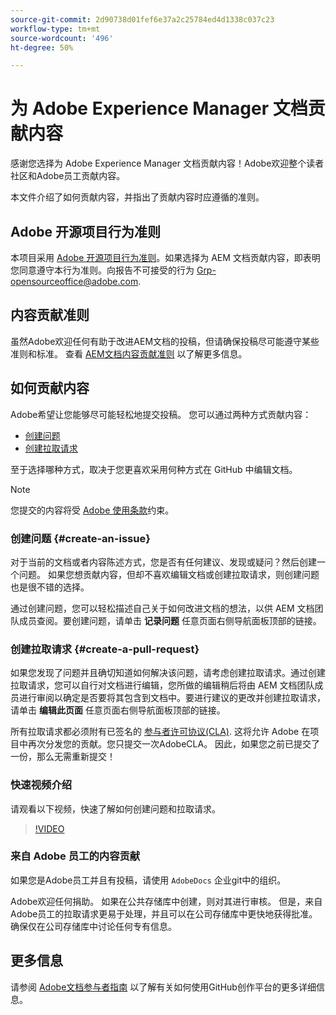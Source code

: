 ```yaml
---
source-git-commit: 2d90738d01fef6e37a2c25784ed4d1338c037c23
workflow-type: tm+mt
source-wordcount: '496'
ht-degree: 50%

---
```

# 为 Adobe Experience Manager 文档贡献内容

感谢您选择为 Adobe Experience Manager 文档贡献内容！Adobe欢迎整个读者社区和Adobe员工贡献内容。

本文件介绍了如何贡献内容，并指出了贡献内容时应遵循的准则。

## Adobe 开源项目行为准则

本项目采用 [Adobe 开源项目行为准则](code-of-conduct.md)。如果选择为 AEM 文档贡献内容，即表明您同意遵守本行为准则。向报告不可接受的行为 [Grp-opensourceoffice@adobe.com](mailto:Grp-opensourceoffice@adobe.com).

## 内容贡献准则

虽然Adobe欢迎任何有助于改进AEM文档的投稿，但请确保投稿尽可能遵守某些准则和标准。 查看 [AEM文档内容贡献准则](guidelines.md) 以了解更多信息。

## 如何贡献内容

Adobe希望让您能够尽可能轻松地提交投稿。 您可以通过两种方式贡献内容：

* [创建问题](#create-an-issue)
* [创建拉取请求](#create-a-pull-request)

至于选择哪种方式，取决于您更喜欢采用何种方式在 GitHub 中编辑文档。

>[!NOTE]
>
>您提交的内容将受 [Adobe 使用条款](https://www.adobe.com/cn/legal/terms.html)约束。

### 创建问题 {#create-an-issue}

对于当前的文档或者内容陈述方式，您是否有任何建议、发现或疑问？然后创建一个问题。 如果您想贡献内容，但却不喜欢编辑文档或创建拉取请求，则创建问题也是很不错的选择。

通过创建问题，您可以轻松描述自己关于如何改进文档的想法，以供 AEM 文档团队成员查阅。要创建问题，请单击 **记录问题** 任意页面右侧导航面板顶部的链接。

### 创建拉取请求 {#create-a-pull-request}

如果您发现了问题并且确切知道如何解决该问题，请考虑创建拉取请求。通过创建拉取请求，您可以自行对文档进行编辑，您所做的编辑稍后将由 AEM 文档团队成员进行审阅以确定是否要将其包含到文档中。要进行建议的更改并创建拉取请求，请单击 **编辑此页面** 任意页面右侧导航面板顶部的链接。

所有拉取请求都必须附有已签名的 [参与者许可协议(CLA)](https://opensource.adobe.com/cla.html). 这将允许 Adobe 在项目中再次分发您的贡献。您只提交一次AdobeCLA。 因此，如果您之前已提交了一份，那么无需重新提交！

### 快速视频介绍

请观看以下视频，快速了解如何创建问题和拉取请求。

>[!VIDEO](https://video.tv.adobe.com/v/27069)

### 来自 Adobe 员工的内容贡献

如果您是Adobe员工并且有投稿，请使用 `AdobeDocs` 企业git中的组织。

Adobe欢迎任何捐助。 如果在公共存储库中创建，则对其进行审核。 但是，来自Adobe员工的拉取请求更易于处理，并且可以在公司存储库中更快地获得批准。 确保仅在公司存储库中讨论任何专有信息。

## 更多信息

请参阅 [Adobe文档参与者指南](https://experienceleague.adobe.com/en/docs/contributor/contributor-guide/introduction) 以了解有关如何使用GitHub创作平台的更多详细信息。
